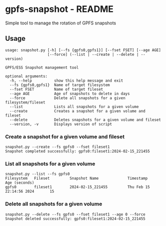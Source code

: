 # gpfs-snapshot - README
Simple tool to manage the rotation of GPFS snapshots

## Usage
```
usage: snapshot.py [-h] [--fs {gpfs0,gpfs1}] [--fset FSET] [--age AGE]
                   [--force] (--list | --create | --delete | --version)

GPFS/ESS Snapshot management tool

optional arguments:
  -h, --help          show this help message and exit
  --fs {gpfs0,gpfs1}  Name of target filesystem
  --fset FSET         Name of target fileset
  --age AGE           Age of snapshots to delete in days
  --force             Delete all snapshots for a given filesystem/fileset
  --list              Lists all snapshots for a given volume
  --create            Creates a snapshot for a given volume and fileset
  --delete            Deletes snapshots for a given volume and fileset
  --version, -v       Displays version of script
```
### Create a snapshot for a given volume and fileset
```
snapshot.py --create --fs gpfs0 --fset fileset1
Snapshot completed successfully: gpfs0:fileset1:2024-02-15_221455
```
### List all snapshots for a given volume
```
snapshot.py --list --fs gpfs0
Filesystem   Fileset         Snapshot Name             Timestamp                      Age (seconds)
gpfs0        fileset1        2024-02-15_221455         Thu Feb 15 22:14:56 2024       15
```
### Delete all snapshots for a given volume
```
snapshot.py --delete --fs gpfs0 --fset fileset1 --age 0 --force
Snapshot deleted successfully: gpfs0:fileset1:2024-02-15_221455
```
